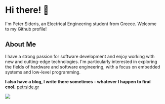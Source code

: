# Hi there! 👋
I'm Peter Sideris, an Electrical Engineering student from Greece. Welcome to my Github profile!
## About Me
I have a strong passion for software development and enjoy working with new and cutting-edge technologies. I'm particularly interested in exploring the fields of hardware and software engineering, with a focus on embedded systems and low-level programming.

**I also have a blog, I write there sometimes - whatever I happen to find cool.**
[petrside.gr](https://www.petrside.gr/)

![](https://github-readme-stats.vercel.app/api/top-langs?username=petersid2022&show_icons=true&locale=en&layout=compact)
